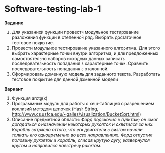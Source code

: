 # Software-testing-lab-1

**Задание**

1. Для указанной функции провести модульное тестирование разложения функции в степенной ряд. Выбрать достаточное тестовое покрытие.
2. Провести модульное тестирование указанного алгоритма. Для этого выбрать характерные точки внутри алгоритма, и для предложенных самостоятельно наборов исходных данных записать последовательность попадания в характерные точки. Сравнить последовательность попадания с эталонной.
3. Сформировать доменную модель для заданного текста.  Разработать тестовое покрытие для данной доменной модели

**Вариант**

1. Функция arctg(x)
2. Программный модуль для работы c хеш-таблицей с разрешением коллизий методом цепочек (Hash String, http://www.cs.usfca.edu/~galles/visualization/BucketSort.html)
3. Описание предметной области:
   *Форд подскочил к пультам; он смог догадаться о назначении некоторых рукояток и схватился за них. Корабль затрясло оттого, что его двигатели с визгом начали толкать его одновременно во всех направлениях. Форд отпустил половину рукояток и корабль, описав крутую дугу, развернулся кругом и направился навстречу ракетам.*

